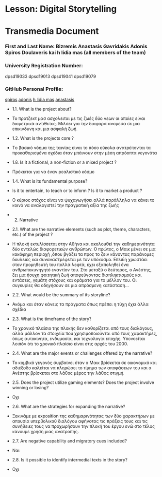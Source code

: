 # Lesson: Digital Storytelling
# Transmedia Document

### First and Last Name: Bizremis Anastasis Gavridakis Adonis Spiros Doulaveris kai h lidia mas (all members of the team)
### University Registration Number: 
dpsd19033
dpsd19013 
dpsd19041 
dpsd19079
### GitHub Personal Profile: 
[spiros](https://github.com/sdoulaveris)
[adonis](https://github.com/tonygavridakis) 
[h lidia mas](https://github.com/lydiaznt)
[anastasis](https://github.com/BizremisA)
* 1.1. What is the project about?
* Το προτζεκτ μασ ασχολειται με τις ζωές δύο νεων οι οποίες είναι διαμετρικά αντιθετες. Μιλάει για την διαφορά αναμεσα σε μια επικινδυνη και μια ασφαλή ζωή.
* 1.2. What is the projects core ?
* Tο βασικό νόημα της ταινίας είναι το πόσο εύκολα ανατρέπονται τα προκαθορισμένα σχέδια όταν μπάινουν στην μέση απρόοπτα γεγονότα 
* 1.8. Is it a fictional, a non-fiction or a mixed project ?
* Πρόκειται για να έναν ρεαλιστικό κόσμο
*  1.4. What is its fundamental purpose?
* Is it to entertain, to teach or to inform ? Is it to market a product ?
* Ο κύριος στόχος είναι να ψυχαγωγήσει αλλά παράλληλα να κάνει το κοινό να αναλογιστεί την πραγματική αξία της ζωής 

* 2. Narrative

* 2.1. What are the narrative elements (such as plot, theme, characters, etc.) of the project ?
* Η πλοκή εκτυλίσσεται στην Αθήνα και ακολουθεί την καθημερινότητα δύο εντελώς διαφορετικών ανθρώπων. Ο πρώτος, ο Μαικ μένει σε μια κακόφημη περιοχή ,όπου βγάζει τα προς το ζειν κάνοντας παράνομες δουλειές και συναναστρέφεται με τον υπόκοσμο. Επειδή χρωστάει στον προμηθευτή του πολλά λεφτά, έχει εξαποληθεί ένα ανθρωποκυνηγητό εναντίον του. Στο μεταξύ ο δεύτερος, ο Ανέστης, ζει μια ήσυχη φοιτητική ζωή αποφεύγοντας διαπληκτισμούς και εντάσεις, γεμάτη στόχους και οράματα για το μέλλον του. Οι συγκυρίες θα οδηγήσουν σε μια απρόσμενη κατάσταση...
* 2.2. What would be the summary of its storyline?
* Ακόμα και όταν κάνεις τα πράγματα όπως πρέπει η τύχη έχει άλλα σχέδια
* 2.3. What is the timeframe of the story?
* Το χρονικό πλαίσιο της πλοκής δεν καθορίζεται από τους διαλόγους, αλλά μάλλον τα στοιχεία που χρησιμοποιούνται από τους χαρακτήρες, όπως αυτοκίνητα, ενδυμασία, και τεχνολογία εποχής. Υπονοείται λοιπόν ότι το χρονικό πλαίσιο είναι στις αρχές του 2000.
* 2.4. What are the major events or challenges offered by the narrative?
* Το κομβικό γεγονός συμβαίνει όταν ο Μαικ βρίσκεται σε οικονομικό και αδιέξοδο καλείται να πληρώσει το τίμημα των αποφάσεων του και ο Ανέστης βρίσκεται στο λάθος μέρος την λάθος στιγμή.
* 2.5. Does the project utilize gaming elements? Does the project involve winning or losing?
* Οχι
* 2.6. What are the strategies for expanding the narrative?
* Ξεκινάμε με exposition της καθημαρινότητας των δύο χαρακτήρων με απουσία υπερβολικού διαλόγου αφήνοτας τις πράξεις τους και τις συνήθειες τους να προχωρήσουν την πλοκή του έργου ενώ στο τέλος κάνουμε χρήση μιας ανατροπής. 
* 2.7. Are negative capability and migratory cues included?
* Ναι 
* 2.8. Is it possible to identify intermedial texts in the story?
* Οχι



